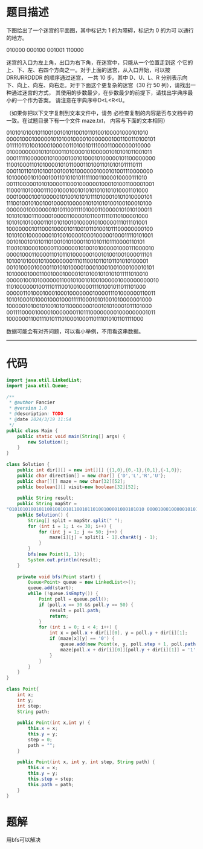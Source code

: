 # 题目描述

下图给出了一个迷宫的平面图，其中标记为 1 的为障碍，标记为 0 的为可 以通行的地方。

010000
000100
001001
110000

迷宫的入口为左上角，出口为右下角，在迷宫中，只能从一个位置走到这 个它的上、下、左、右四个方向之一。对于上面的迷宫，从入口开始，可以按DRRURRDDDR 的顺序通过迷宫， 一共 10 步。其中 D、U、L、R 分别表示向下、向上、向左、向右走。对于下面这个更复杂的迷宫（30 行 50 列），请找出一种通过迷宫的方式， 其使用的步数最少，在步数最少的前提下，请找出字典序最小的一个作为答案。 请注意在字典序中D<L<R<U。

（如果你把以下文字复制到文本文件中，请务 必检查复制的内容是否与文档中的一致。在试题目录下有一个文件 maze.txt， 内容与下面的文本相同）

01010101001011001001010110010110100100001000101010 00001000100000101010010000100000001001100110100101 01111011010010001000001101001011100011000000010000 01000000001010100011010000101000001010101011001011 00011111000000101000010010100010100000101100000000 11001000110101000010101100011010011010101011110111 00011011010101001001001010000001000101001110000000 10100000101000100110101010111110011000010000111010 00111000001010100001100010000001000101001100001001 11000110100001110010001001010101010101010001101000 00010000100100000101001010101110100010101010000101 11100100101001001000010000010101010100100100010100 00000010000000101011001111010001100000101010100011 10101010011100001000011000010110011110110100001000 10101010100001101010100101000010100000111011101001 10000000101100010000101100101101001011100000000100 10101001000000010100100001000100000100011110101001 00101001010101101001010100011010101101110000110101 11001010000100001100000010100101000001000111000010 00001000110000110101101000000100101001001000011101 10100101000101000000001110110010110101101010100001 00101000010000110101010000100010001001000100010101 10100001000110010001000010101001010101011111010010 00000100101000000110010100101001000001000000000010 11010000001001110111001001000011101001011011101000 00000110100010001000100000001000011101000000110011 10101000101000100010001111100010101001010000001000 10000010100101001010110000000100101010001011101000 00111100001000010000000110111000000001000000001011 10000001100111010111010001000110111010101101111000

数据可能会有对齐问题，可以看小举例，不用看这串数据。

---
# 代码
```java
import java.util.LinkedList;  
import java.util.Queue;  
  
/**  
 * @author Fancier  
 * @version 1.0  
 * @description: TODO  
 * @date 2024/3/19 11:54  
 */  
public class Main {  
    public static void main(String[] args) {  
        new Solution();  
    }  
}  
  
class Solution {  
    public int dir[][] = new int[][] {{1,0},{0,-1},{0,1},{-1,0}};  
    public char direction[] = new char[] {'D','L','R','U'};  
    public char[][] maze = new char[32][52];  
    public boolean[][] visit=new boolean[32][52];  
  
    public String result;  
    public String mapStr = 
"01010101001011001001010110010110100100001000101010 00001000100000101010010000100000001001100110100101 01111011010010001000001101001011100011000000010000 01000000001010100011010000101000001010101011001011 00011111000000101000010010100010100000101100000000 11001000110101000010101100011010011010101011110111 00011011010101001001001010000001000101001110000000 10100000101000100110101010111110011000010000111010 00111000001010100001100010000001000101001100001001 11000110100001110010001001010101010101010001101000 00010000100100000101001010101110100010101010000101 11100100101001001000010000010101010100100100010100 00000010000000101011001111010001100000101010100011 10101010011100001000011000010110011110110100001000 10101010100001101010100101000010100000111011101001 10000000101100010000101100101101001011100000000100 10101001000000010100100001000100000100011110101001 00101001010101101001010100011010101101110000110101 11001010000100001100000010100101000001000111000010 00001000110000110101101000000100101001001000011101 10100101000101000000001110110010110101101010100001 00101000010000110101010000100010001001000100010101 10100001000110010001000010101001010101011111010010 00000100101000000110010100101001000001000000000010 11010000001001110111001001000011101001011011101000 00000110100010001000100000001000011101000000110011 10101000101000100010001111100010101001010000001000 10000010100101001010110000000100101010001011101000 00111100001000010000000110111000000001000000001011 10000001100111010111010001000110111010101101111000";  
    public Solution() {  
        String[] split = mapStr.split(" ");  
        for (int i = 1; i <= 30; i++) {  
            for (int j = 1; j <= 50; j++) {  
                maze[i][j] = split[i - 1].charAt(j - 1);  
            }  
        }  
        bfs(new Point(1, 1));  
        System.out.println(result);  
    }  
  
    private void bfs(Point start) {  
        Queue<Point> queue = new LinkedList<>();  
        queue.add(start);  
        while (!queue.isEmpty()) {  
            Point poll = queue.poll();  
            if (poll.x == 30 && poll.y == 50) {  
                result = poll.path;  
                return;  
            }  
            for (int i = 0; i < 4; i++) {  
                int x = poll.x + dir[i][0], y = poll.y + dir[i][1];  
                if (maze[x][y] == '0') {  
                    queue.add(new Point(x, y, poll.step + 1, poll.path + direction[i]));  
                    maze[poll.x + dir[i][0]][poll.y + dir[i][1]] = '1';  
                }  
            }  
        }  
    }  
}  
  
class Point{  
    int x;  
    int y;  
    int step;  
    String path;  
  
    public Point(int x,int y) {  
        this.x = x;  
        this.y = y;  
        step = 0;  
        path = "";  
    }  
  
    public Point(int x, int y, int step, String path) {  
        this.x = x;  
        this.y = y;  
        this.step = step;  
        this.path = path;  
    }  
}
```

# 题解
用bfs可以解决
